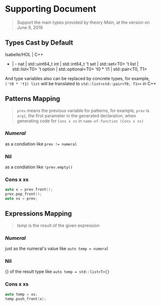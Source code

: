 # Supporting Document

> Support the main types provided by theory *Main*, at the version on June 9, 2019

## Types Cast by Default

Isabelle/HOL | C++
- | -
nat | std::uint64_t
int | std::int64_t
't set | std::set\<T0\>
't list | std::list\<T0\>
't option | std::optional\<T0\>
't0 * 't1 | std::pair\<T0, T1\>

And type variables also can be replaced by concrete types, for example, `('t0 * 't1) list` will be translated to `std::list<std::pair<T0, T1>>` in C++

## Patterns Mapping

> `prev` means the previous variable for patterns, for example, `prev` is `arg1`, the first parameter in the generated declaration, when generating code for `Cons x xs` in `name-of-function (Cons x xs)`

### *Numeral*

as a condiation like `prev != numeral`

### Nil

as a condiation like `!prev.empty()`

### Cons x xs

```cpp
auto x = prev.front();
prev.pop_front();
auto xs = prev;
```

## Expressions Mapping

> *temp* is the result of the given expression

### *Numeral*

just as the numeral's value like `auto temp = numeral`

### Nil

{} of the result type like `auto temp = std::list<T>{}`

### Cons x xs

```cpp
auto temp = xs;
temp.push_front(x);
```
